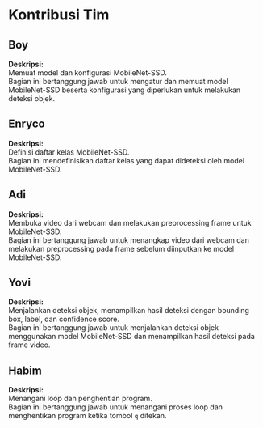 # Kontribusi Tim

## Boy
**Deskripsi:**  
Memuat model dan konfigurasi MobileNet-SSD.  
Bagian ini bertanggung jawab untuk mengatur dan memuat model MobileNet-SSD beserta konfigurasi yang diperlukan untuk melakukan deteksi objek.

## Enryco
**Deskripsi:**  
Definisi daftar kelas MobileNet-SSD.  
Bagian ini mendefinisikan daftar kelas yang dapat dideteksi oleh model MobileNet-SSD.

## Adi
**Deskripsi:**  
Membuka video dari webcam dan melakukan preprocessing frame untuk MobileNet-SSD.  
Bagian ini bertanggung jawab untuk menangkap video dari webcam dan melakukan preprocessing pada frame sebelum diinputkan ke model MobileNet-SSD.

## Yovi
**Deskripsi:**  
Menjalankan deteksi objek, menampilkan hasil deteksi dengan bounding box, label, dan confidence score.  
Bagian ini bertanggung jawab untuk menjalankan deteksi objek menggunakan model MobileNet-SSD dan menampilkan hasil deteksi pada frame video.

## Habim
**Deskripsi:**  
Menangani loop dan penghentian program.  
Bagian ini bertanggung jawab untuk menangani proses loop dan menghentikan program ketika tombol `q` ditekan.
